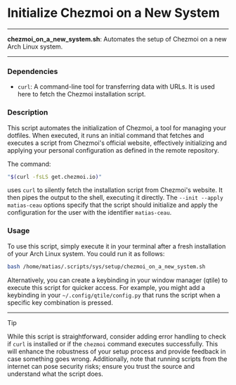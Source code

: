 # Initialize Chezmoi on a New System

---

**chezmoi_on_a_new_system.sh**: Automates the setup of Chezmoi on a new Arch Linux system.

---

### Dependencies

- `curl`: A command-line tool for transferring data with URLs. It is used here to fetch the Chezmoi installation script.

### Description

This script automates the initialization of Chezmoi, a tool for managing your dotfiles. When executed, it runs an initial command that fetches and executes a script from Chezmoi's official website, effectively initializing and applying your personal configuration as defined in the remote repository. 

The command:
```bash
"$(curl -fsLS get.chezmoi.io)"
```
uses `curl` to silently fetch the installation script from Chezmoi's website. It then pipes the output to the shell, executing it directly. The `--init --apply matias-ceau` options specify that the script should initialize and apply the configuration for the user with the identifier `matias-ceau`.

### Usage

To use this script, simply execute it in your terminal after a fresh installation of your Arch Linux system. You could run it as follows:

```bash
bash /home/matias/.scripts/sys/setup/chezmoi_on_a_new_system.sh
```

Alternatively, you can create a keybinding in your window manager (qtile) to execute this script for quicker access. For example, you might add a keybinding in your `~/.config/qtile/config.py` that runs the script when a specific key combination is pressed.

---

> [!TIP]  
> While this script is straightforward, consider adding error handling to check if `curl` is installed or if the `chezmoi` command executes successfully. This will enhance the robustness of your setup process and provide feedback in case something goes wrong. Additionally, note that running scripts from the internet can pose security risks; ensure you trust the source and understand what the script does.